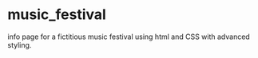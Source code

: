 # music_festival
info page for a fictitious music festival using html and CSS with advanced styling.
